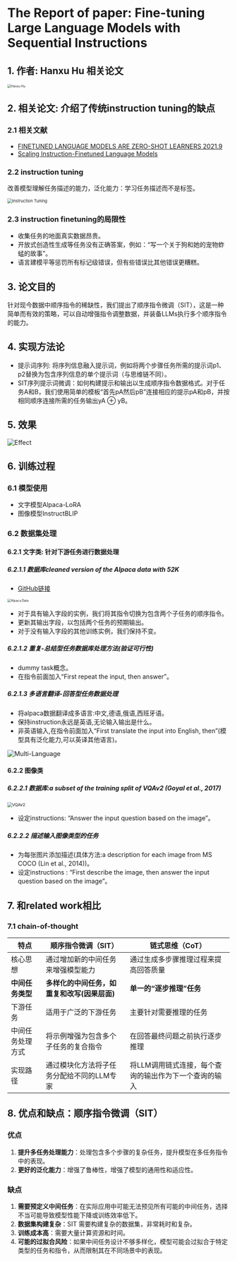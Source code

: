 # The Report of paper: Fine-tuning Large Language Models with Sequential Instructions

## 1. 作者: Hanxu Hu 相关论文

<img src="https://p.ipic.vip/fmuon3.png" alt="Hanxu Hu" style="zoom: 50%;" />

## 2. 相关论文: 介绍了传统instruction tuning的缺点

### 2.1 相关文献

- [FINETUNED LANGUAGE MODELS ARE ZERO-SHOT LEARNERS 2021.9](https://arxiv.org/pdf/2109.01652)
- [Scaling Instruction-Finetuned Language Models](https://arxiv.org/pdf/2210.11416)

### 2.2 instruction tuning

改善模型理解任务描述的能力，泛化能力：学习任务描述而不是标签。

<img src="https://p.ipic.vip/2ktfpd.png" alt="Instruction Tuning" style="zoom: 67%;" />

### 2.3 instruction finetuning的局限性

- 收集任务的地面真实数据昂贵。
- 开放式创造性生成等任务没有正确答案，例如：“写一个关于狗和她的宠物蚱蜢的故事”。
- 语言建模平等惩罚所有标记级错误，但有些错误比其他错误更糟糕。

## 3. 论文目的

针对现今数据中顺序指令的稀缺性，我们提出了顺序指令微调（SIT），这是一种简单而有效的策略，可以自动增强指令调整数据，并装备LLMs执行多个顺序指令的能力。

## 4. 实现方法论

- 提示词序列: 将序列信息融入提示词，例如将两个步骤任务所需的提示词p1、p2替换为包含序列信息的单个提示词（与思维链不同）。
- SIT序列提示词微调：如何构建提示和输出以生成顺序指令数据格式。对于任务A和B，我们使用简单的模板“首先pA然后pB”连接相应的提示pA和pB，并按相同顺序连接所需的任务输出yA ⊕ yB。

## 5. 效果

![Effect](https://p.ipic.vip/g0u91w.png)

## 6. 训练过程

### 6.1 模型使用

- 文字模型Alpaca-LoRA
- 图像模型InstructBLIP

### 6.2 数据集处理

#### 6.2.1 文字类: 针对下游任务进行数据处理

##### 6.2.1.1 数据库cleaned version of the Alpaca data with 52K

- [GitHub链接](https://github.com/gururise/AlpacaDataCleaned)

<img src="https://p.ipic.vip/xg7ecj.png" alt="Alpaca Data" style="zoom:50%;" />

- 对于具有输入字段的实例，我们将其指令切换为包含两个子任务的顺序指令。
- 更新其输出字段，以包括两个任务的预期输出。
- 对于没有输入字段的其他训练实例，我们保持不变。

##### 6.2.1.2 重复-总结型任务数据库处理方法(验证可行性)

- dummy task概念。
- 在指令前面加入“First repeat the input, then answer”。

##### 6.2.1.3 多语言翻译-回答型任务数据处理

- 将alpaca数据翻译成多语言:中文,德语,俄语,西班牙语。
- 保持instruction永远是英语,无论输入输出是什么。
- 非英语输入,在指令前面加入“First translate the input into English, then”(模型具有泛化能力,可以英译其他语言)。

![Multi-Language](https://p.ipic.vip/m6azln.png)

#### 6.2.2 图像类

##### 6.2.2.1 数据库:a subset of the training split of VQAv2 (Goyal et al., 2017)

<img src="https://p.ipic.vip/m0wqcj.png" alt="VQAv2" style="zoom:67%;" />

- 设定instructions: “Answer the input question based on the image”。

##### 6.2.2.2 描述输入图像类型的任务

- 为每张图片添加描述(具体方法:a description for each image from MS COCO (Lin et al., 2014))。
- 设定instructions :  “First describe the image, then answer the input question based on the image”。

## 7. 和related work相比

### 7.1 chain-of-thought 

| 特点             | 顺序指令微调（SIT）                          | 链式思维（CoT）                                       |
| ---------------- | -------------------------------------------- | ----------------------------------------------------- |
| 核心思想         | 通过增加新的中间任务来增强模型能力           | 通过生成多步骤推理过程来提高回答质量                  |
| **中间任务类型** | **多样化的中间任务，如重复和改写(因果层面)** | **单一的“逐步推理”任务**                              |
| 下游任务         | 适用于广泛的下游任务                         | 主要针对需要推理的任务                                |
| 中间任务处理方式 | 将示例增强为包含多个子任务的复合指令         | 在回答最终问题之前执行逐步推理                        |
| 实现路径         | 通过模块化方法将子任务分配给不同的LLM专家    | 将LLM调用链式连接，每个查询的输出作为下一个查询的输入 |

## 8. 优点和缺点：顺序指令微调（SIT）

### 优点

1. **提升多任务处理能力**：处理包含多个步骤的复杂任务，提升模型在多任务指令中的表现。
2. **更好的泛化能力**：增强了鲁棒性，增强了模型的通用性和适应性。

### 缺点

1. **需要预定义中间任务**：在实际应用中可能无法预见所有可能的中间任务，选择不当可能导致模型性能下降或训练效率低下。
2. **数据集构建复杂**：SIT 需要构建复杂的数据集，非常耗时和复杂。
3. **训练成本高**：需要大量计算资源和时间。
4. **可能的过拟合风险**：如果中间任务设计不够多样化，模型可能会过拟合于特定类型的任务和指令，从而限制其在不同场景中的表现。
